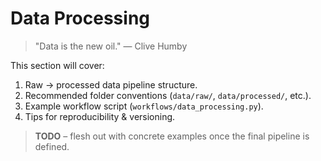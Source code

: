 # Data Processing

> "Data is the new oil." — Clive Humby

This section will cover:

1. Raw → processed data pipeline structure.
2. Recommended folder conventions (`data/raw/`, `data/processed/`, etc.).
3. Example workflow script (`workflows/data_processing.py`).
4. Tips for reproducibility & versioning.

> **TODO** – flesh out with concrete examples once the final pipeline is defined.
